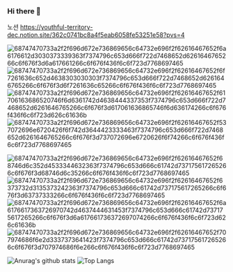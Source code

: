 ### Hi there 👋

노션
https://youthful-territory-dec.notion.site/362c0741bc8a4f5eab6058fe53251e58?pvs=4

![68747470733a2f2f696d672e736869656c64732e696f2f62616467652f6a6176612d3030373339363f7374796c653d666f722d7468652d6261646765266c6f676f3d6a617661266c6f676f436f6c6f723d7768697465](https://github.com/Sun6004/Sun6004/assets/118361080/456b500b-cea7-4ca0-9f69-975d00226657)
![68747470733a2f2f696d672e736869656c64732e696f2f62616467652f6f7261636c652d4638303030303f7374796c653d666f722d7468652d6261646765266c6f676f3d6f7261636c65266c6f676f436f6c6f723d7768697465](https://github.com/Sun6004/Sun6004/assets/118361080/a77af82b-03f1-49a7-8a96-73f4786850d8)
![68747470733a2f2f696d672e736869656c64732e696f2f62616467652f61706163686520746f6d6361742d4638444337353f7374796c653d666f722d7468652d6261646765266c6f676f3d617061636865746f6d636174266c6f676f436f6c6f723d626c61636b](https://github.com/Sun6004/Sun6004/assets/118361080/626244eb-0726-462e-b671-04bbe62ca93d)
![68747470733a2f2f696d672e736869656c64732e696f2f62616467652f537072696e6720426f6f742d3644423333463f7374796c653d666f722d7468652d6261646765266c6f676f3d737072696e6720626f6f74266c6f676f436f6c6f723d7768697465](https://github.com/Sun6004/Sun6004/assets/118361080/32243092-4a02-4cae-a457-8585d5b1eed5)


![68747470733a2f2f696d672e736869656c64732e696f2f62616467652f68746d6c352d4533344632363f7374796c653d666c61742d737175617265266c6f676f3d68746d6c35266c6f676f436f6c6f723d7768697465](https://github.com/Sun6004/Sun6004/assets/118361080/f8a5d65c-6652-4a2e-a387-534463d0e0be)
![68747470733a2f2f696d672e736869656c64732e696f2f62616467652f6373732d3135373242363f7374796c653d666c61742d737175617265266c6f676f3d63737333266c6f676f436f6c6f723d7768697465](https://github.com/Sun6004/Sun6004/assets/118361080/6553e4a7-d270-411c-bb75-2ccd04666b76)
![68747470733a2f2f696d672e736869656c64732e696f2f62616467652f6a6176617363726970742d4637444631453f7374796c653d666c61742d737175617265266c6f676f3d6a617661736372697074266c6f676f436f6c6f723d626c61636b](https://github.com/Sun6004/Sun6004/assets/118361080/07b61daa-22dd-4e18-a600-e5b1080333c6)
![68747470733a2f2f696d672e736869656c64732e696f2f62616467652f707974686f6e2d3337373641423f7374796c653d666c61742d737175617265266c6f676f3d707974686f6e266c6f676f436f6c6f723d7768697465](https://github.com/Sun6004/Sun6004/assets/118361080/d6ac2ecf-3fad-442b-8379-84edfa476844)

![Anurag's github stats](https://github-readme-stats.vercel.app/api?username=Sun6004&show_icons=true&theme=tokyonight)
![Top Langs](https://github-readme-stats.vercel.app/api/top-langs/?username=Sun6004&layout=compact&theme=tokyonight)
